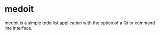 # medoit

medoit is a simple todo list application with the option of a Qt or command line interface.
